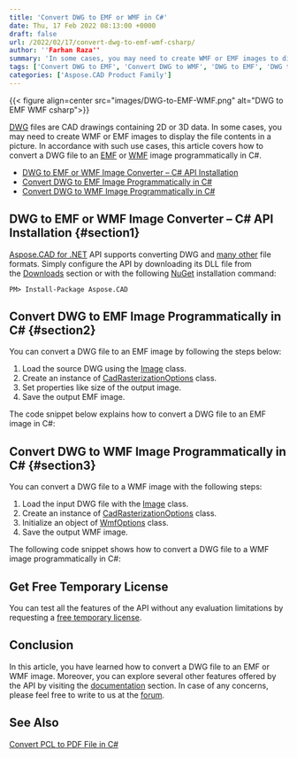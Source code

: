 ```yaml
---
title: 'Convert DWG to EMF or WMF in C#'
date: Thu, 17 Feb 2022 08:13:00 +0000
draft: false
url: /2022/02/17/convert-dwg-to-emf-wmf-csharp/
author: ''Farhan Raza''
summary: 'In some cases, you may need to create WMF or EMF images to display the file contents in a picture. In accordance with such use cases, this article covers how to **convert a DWG file to an EMF or WMF image programmatically in C#**.'
tags: ['Convert DWG to EMF', 'Convert DWG to WMF', 'DWG to EMF', 'DWG to EMF in csharp', 'DWG to WMF', 'DWG to WMF in csharp']
categories: ['Aspose.CAD Product Family']
---
```




{{< figure align=center src="images/DWG-to-EMF-WMF.png" alt="DWG to EMF WMF csharp">}}


[DWG][1] files are CAD drawings containing 2D or 3D data. In some cases, you may need to create WMF or EMF images to display the file contents in a picture. In accordance with such use cases, this article covers how to convert a DWG file to an [EMF][2] or [WMF][3] image programmatically in C#.

*   [DWG to EMF or WMF Image Converter – C# API Installation][4]
*   [Convert DWG to EMF Image Programmatically in C#][5]
*   [Convert DWG to WMF Image Programmatically in C#][6]

## DWG to EMF or WMF Image Converter – C# API Installation {#section1}

[Aspose.CAD for .NET][7] API supports converting DWG and [many other][8] file formats. Simply configure the API by downloading its DLL file from the [Downloads][9] section or with the following [NuGet][10] installation command:

```
PM> Install-Package Aspose.CAD
```

## Convert DWG to EMF Image Programmatically in C# {#section2}

You can convert a DWG file to an EMF image by following the steps below:

1.  Load the source DWG using the [Image][11] class.
2.  Create an instance of [CadRasterizationOptions][12] class.
3.  Set properties like size of the output image.
4.  Save the output EMF image.

The code snippet below explains how to convert a DWG file to an EMF image in C#:



## Convert DWG to WMF Image Programmatically in C# {#section3}

You can convert a DWG file to a WMF image with the following steps:

1.  Load the input DWG file with the [Image][13] class.
2.  Create an instance of [CadRasterizationOptions][14] class.
3.  Initialize an object of [WmfOptions][15] class.
4.  Save the output WMF image.

The following code snippet shows how to convert a DWG file to a WMF image programmatically in C#:



## Get Free Temporary License

You can test all the features of the API without any evaluation limitations by requesting a [free temporary license][16].

## Conclusion

In this article, you have learned how to convert a DWG file to an EMF or WMF image. Moreover, you can explore several other features offered by the API by visiting the [documentation][17] section. In case of any concerns, please feel free to write to us at the [forum][18].

## See Also

[Convert PCL to PDF File in C#][19]




[1]: https://docs.fileformat.com/cad/dwg/
[2]: https://docs.fileformat.com/image/emf/
[3]: https://docs.fileformat.com/image/wmf/
[4]: #section1
[5]: #section2
[6]: #section3
[7]: https://products.aspose.com/cad/net/
[8]: https://docs.aspose.com/cad/net/supported-file-formats/
[9]: https://releases.aspose.com/
[10]: https://www.nuget.org/packages/Aspose.CAD/
[11]: https://apireference.aspose.com/cad/net/aspose.cad/image
[12]: https://apireference.aspose.com/cad/net/aspose.cad.imageoptions/cadrasterizationoptions
[13]: https://apireference.aspose.com/cad/net/aspose.cad/image
[14]: https://apireference.aspose.com/cad/net/aspose.cad.imageoptions/cadrasterizationoptions
[15]: https://apireference.aspose.com/cad/net/aspose.cad.imageoptions/wmfoptions
[16]: https://purchase.aspose.com/temporary-license
[17]: https://docs.aspose.com/cad/net/
[18]: https://forum.aspose.com/c/cad
[19]: https://blog.aspose.com/2022/02/15/convert-pcl-pdf-csharp/




